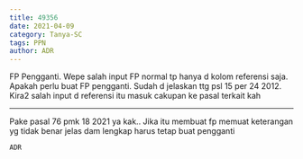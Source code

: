 ```yaml
---
title: 49356
date: 2021-04-09
category: Tanya-SC
tags: PPN
author: ADR
---
```


FP Pengganti. Wepe salah input FP normal tp hanya d kolom referensi saja. Apakah perlu buat FP pengganti. Sudah d jelaskan ttg psl 15 per 24 2012. Kira2 salah input d referensi itu masuk cakupan ke pasal terkait kah

---

Pake pasal 76 pmk 18 2021 ya kak.. Jika itu membuat fp memuat keterangan yg tidak benar jelas dam lengkap harus tetap buat pengganti

`ADR`
